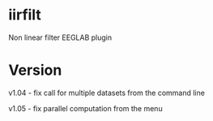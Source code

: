 # iirfilt
Non linear filter EEGLAB plugin

# Version
v1.04 - fix call for multiple datasets from the command line

v1.05 - fix parallel computation from the menu

